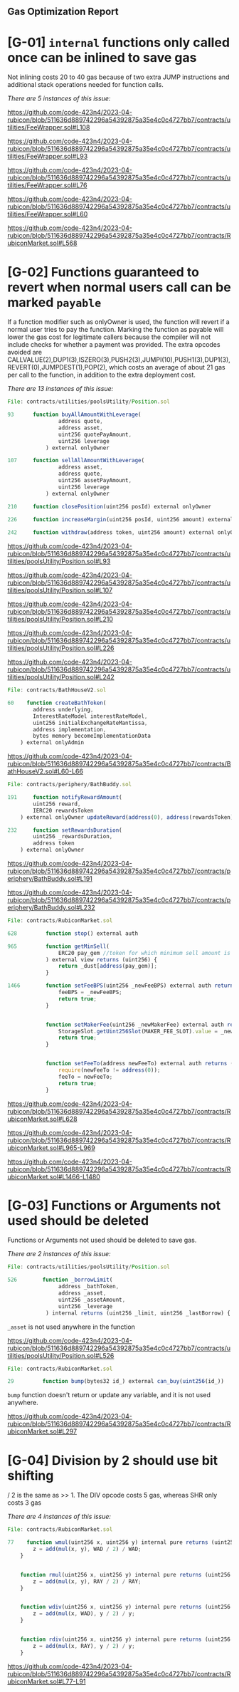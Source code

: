 ## Gas Optimization Report

# [G-01] `internal` functions only called once can be inlined to save gas

Not inlining costs 20 to 40 gas because of two extra JUMP instructions and additional stack operations needed for function calls.

*There are 5 instances of this issue:*

https://github.com/code-423n4/2023-04-rubicon/blob/511636d889742296a54392875a35e4c0c4727bb7/contracts/utilities/FeeWrapper.sol#L108

https://github.com/code-423n4/2023-04-rubicon/blob/511636d889742296a54392875a35e4c0c4727bb7/contracts/utilities/FeeWrapper.sol#L93

https://github.com/code-423n4/2023-04-rubicon/blob/511636d889742296a54392875a35e4c0c4727bb7/contracts/utilities/FeeWrapper.sol#L76

https://github.com/code-423n4/2023-04-rubicon/blob/511636d889742296a54392875a35e4c0c4727bb7/contracts/utilities/FeeWrapper.sol#L60

https://github.com/code-423n4/2023-04-rubicon/blob/511636d889742296a54392875a35e4c0c4727bb7/contracts/RubiconMarket.sol#L568

# [G-02] Functions guaranteed to revert when normal users call can be marked `payable`

If a function modifier such as onlyOwner is used, the function will revert if a normal user tries to pay the function. Marking the function as payable will lower the gas cost for legitimate callers because the compiler will not include checks for whether a payment was provided. The extra opcodes avoided are
CALLVALUE(2),DUP1(3),ISZERO(3),PUSH2(3),JUMPI(10),PUSH1(3),DUP1(3),REVERT(0),JUMPDEST(1),POP(2), which costs an average of about 21 gas per call to the function, in addition to the extra deployment cost.

*There are 13 instances of this issue:*

```javascript
File: contracts/utilities/poolsUtility/Position.sol

93      function buyAllAmountWithLeverage(
                address quote,
                address asset,
                uint256 quotePayAmount,
                uint256 leverage
            ) external onlyOwner

107     function sellAllAmountWithLeverage(
                address asset,
                address quote,
                uint256 assetPayAmount,
                uint256 leverage
            ) external onlyOwner

210     function closePosition(uint256 posId) external onlyOwner
        
226     function increaseMargin(uint256 posId, uint256 amount) external onlyOwner

242     function withdraw(address token, uint256 amount) external onlyOwner
```

https://github.com/code-423n4/2023-04-rubicon/blob/511636d889742296a54392875a35e4c0c4727bb7/contracts/utilities/poolsUtility/Position.sol#L93

https://github.com/code-423n4/2023-04-rubicon/blob/511636d889742296a54392875a35e4c0c4727bb7/contracts/utilities/poolsUtility/Position.sol#L107

https://github.com/code-423n4/2023-04-rubicon/blob/511636d889742296a54392875a35e4c0c4727bb7/contracts/utilities/poolsUtility/Position.sol#L210

https://github.com/code-423n4/2023-04-rubicon/blob/511636d889742296a54392875a35e4c0c4727bb7/contracts/utilities/poolsUtility/Position.sol#L226

https://github.com/code-423n4/2023-04-rubicon/blob/511636d889742296a54392875a35e4c0c4727bb7/contracts/utilities/poolsUtility/Position.sol#L242

```javascript
File: contracts/BathHouseV2.sol

60    function createBathToken(
        address underlying,
        InterestRateModel interestRateModel,
        uint256 initialExchangeRateMantissa,
        address implementation,
        bytes memory becomeImplementationData
    ) external onlyAdmin
```

https://github.com/code-423n4/2023-04-rubicon/blob/511636d889742296a54392875a35e4c0c4727bb7/contracts/BathHouseV2.sol#L60-L66

```javascript
File: contracts/periphery/BathBuddy.sol

191     function notifyRewardAmount(
        uint256 reward,
        IERC20 rewardsToken
    ) external onlyOwner updateReward(address(0), address(rewardsToken))

232     function setRewardsDuration(
        uint256 _rewardsDuration,
        address token
    ) external onlyOwner
```

https://github.com/code-423n4/2023-04-rubicon/blob/511636d889742296a54392875a35e4c0c4727bb7/contracts/periphery/BathBuddy.sol#L191

https://github.com/code-423n4/2023-04-rubicon/blob/511636d889742296a54392875a35e4c0c4727bb7/contracts/periphery/BathBuddy.sol#L232

```javascript
File: contracts/RubiconMarket.sol

628         function stop() external auth

965         function getMinSell(
                ERC20 pay_gem //token for which minimum sell amount is queried
            ) external view returns (uint256) {
                return _dust[address(pay_gem)];
            }

1466        function setFeeBPS(uint256 _newFeeBPS) external auth returns (bool) {
                feeBPS = _newFeeBPS;
                return true;
            }


            function setMakerFee(uint256 _newMakerFee) external auth returns (bool) {
                StorageSlot.getUint256Slot(MAKER_FEE_SLOT).value = _newMakerFee;
                return true;
            }


            function setFeeTo(address newFeeTo) external auth returns (bool) {
                require(newFeeTo != address(0));
                feeTo = newFeeTo;
                return true;
            }
```

https://github.com/code-423n4/2023-04-rubicon/blob/511636d889742296a54392875a35e4c0c4727bb7/contracts/RubiconMarket.sol#L628

https://github.com/code-423n4/2023-04-rubicon/blob/511636d889742296a54392875a35e4c0c4727bb7/contracts/RubiconMarket.sol#L965-L969

https://github.com/code-423n4/2023-04-rubicon/blob/511636d889742296a54392875a35e4c0c4727bb7/contracts/RubiconMarket.sol#L1466-L1480

# [G-03] Functions or Arguments not used should be deleted

Functions or Arguments not used should be deleted to save gas.

*There are 2 instances of this issue:*

```javascript
File: contracts/utilities/poolsUtility/Position.sol

526        function _borrowLimit(
                address _bathToken,
                address _asset,
                uint256 _assetAmount,
                uint256 _leverage
            ) internal returns (uint256 _limit, uint256 _lastBorrow) {
```
`_asset` is not used anywhere in the function

https://github.com/code-423n4/2023-04-rubicon/blob/511636d889742296a54392875a35e4c0c4727bb7/contracts/utilities/poolsUtility/Position.sol#L526

```javascript
File: contracts/RubiconMarket.sol

29         function bump(bytes32 id_) external can_buy(uint256(id_))
```
`bump` function doesn't return or update any variable, and it is not used anywhere.

https://github.com/code-423n4/2023-04-rubicon/blob/511636d889742296a54392875a35e4c0c4727bb7/contracts/RubiconMarket.sol#L297


# [G-04] Division by 2 should use bit shifting

<y> / 2 is the same as <y> >> 1. The DIV opcode costs 5 gas, whereas SHR only costs 3 gas

*There are 4 instances of this issue:*

```javascript
File: contracts/RubiconMarket.sol

77    function wmul(uint256 x, uint256 y) internal pure returns (uint256 z) {
        z = add(mul(x, y), WAD / 2) / WAD;
    }


    function rmul(uint256 x, uint256 y) internal pure returns (uint256 z) {
        z = add(mul(x, y), RAY / 2) / RAY;
    }


    function wdiv(uint256 x, uint256 y) internal pure returns (uint256 z) {
        z = add(mul(x, WAD), y / 2) / y;
    }


    function rdiv(uint256 x, uint256 y) internal pure returns (uint256 z) {
        z = add(mul(x, RAY), y / 2) / y;
    }
```

https://github.com/code-423n4/2023-04-rubicon/blob/511636d889742296a54392875a35e4c0c4727bb7/contracts/RubiconMarket.sol#L77-L91

